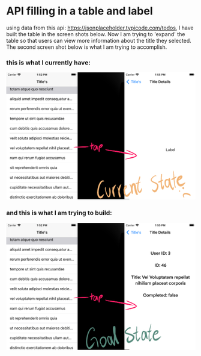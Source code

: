#  API filling in a table and label

using data from this api: https://jsonplaceholder.typicode.com/todos, I have built the table in the screen shots below. Now I am trying to 'expand' the table so that users can view more information about the title they selected. The second screen shot below is what I am trying to accomplish.

### this is what I currently have: 
![](API_Filling_a_table/TitleDetails_CurrentState.png)
 
 ### and this is what I am trying to build: 
![](API_Filling_a_table/TitleDetails_GoalState.png)

